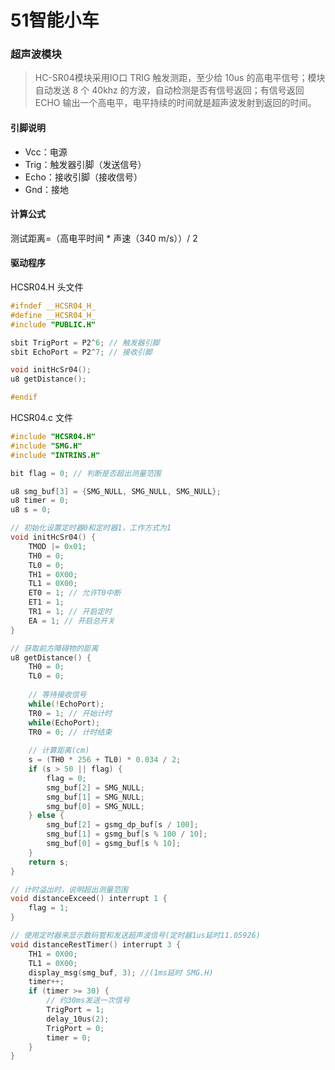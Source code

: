 # 51智能小车

### 超声波模块

> HC-SR04模块采用IO口 TRIG 触发测距，至少给 10us 的高电平信号；模块自动发送 8 个 40khz 的方波，自动检测是否有信号返回；有信号返回 ECHO 输出一个高电平，电平持续的时间就是超声波发射到返回的时间。

#### 引脚说明

- Vcc：电源
- Trig：触发器引脚（发送信号）
- Echo：接收引脚（接收信号）
- Gnd：接地

#### 计算公式

测试距离=（高电平时间 * 声速（340 m/s））/ 2 

#### 驱动程序

HCSR04.H 头文件

```c
#ifndef __HCSR04_H_
#define __HCSR04_H_
#include "PUBLIC.H"

sbit TrigPort = P2^6; // 触发器引脚
sbit EchoPort = P2^7; // 接收引脚

void initHcSr04();
u8 getDistance();

#endif
```

HCSR04.c 文件

```c
#include "HCSR04.H"
#include "SMG.H"
#include "INTRINS.H"

bit flag = 0; // 判断是否超出测量范围

u8 smg_buf[3] = {SMG_NULL, SMG_NULL, SMG_NULL};
u8 timer = 0;
u8 s = 0;

// 初始化设置定时器0和定时器1，工作方式为1
void initHcSr04() {
	TMOD |= 0x01;
	TH0 = 0;
	TL0 = 0;
	TH1 = 0X00;
	TL1 = 0X00;
	ET0 = 1; // 允许T0中断
	ET1 = 1;
	TR1 = 1; // 开启定时
	EA = 1; // 开启总开关
}

// 获取前方障碍物的距离
u8 getDistance() {
	TH0 = 0;
	TL0 = 0;
	
	// 等待接收信号
	while(!EchoPort);
	TR0 = 1; // 开始计时
	while(EchoPort);
	TR0 = 0; // 计时结束
	
	// 计算距离(cm)
	s = (TH0 * 256 + TL0) * 0.034 / 2;
	if (s > 50 || flag) {
		flag = 0;
		smg_buf[2] = SMG_NULL;
		smg_buf[1] = SMG_NULL;
		smg_buf[0] = SMG_NULL;
	} else {
		smg_buf[2] = gsmg_dp_buf[s / 100];
		smg_buf[1] = gsmg_buf[s % 100 / 10];
		smg_buf[0] = gsmg_buf[s % 10];
	}
	return s;
}

// 计时溢出时，说明超出测量范围
void distanceExceed() interrupt 1 {
	flag = 1;
}

// 使用定时器来显示数码管和发送超声波信号(定时器1us延时11.05926)
void distanceRestTimer() interrupt 3 {
	TH1 = 0X00;
	TL1 = 0X00;
	display_msg(smg_buf, 3); //(1ms延时 SMG.H)
	timer++;
	if (timer >= 30) {
		// 约30ms发送一次信号
		TrigPort = 1;
		delay_10us(2);
		TrigPort = 0;
		timer = 0;
	}
}
```

